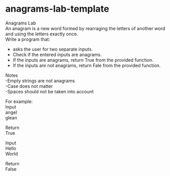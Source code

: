 # anagrams-lab-template
Anagrams Lab  
An anagram is a new word formed by rearraging the letters of another word and using the letters exactly once.  
Write a program that:  
- asks the user for two separate inputs.
- Check if the entered inputs are anagrams.
- If the inputs are anagrams, return True from the provided function.
- If the inputs are not anagrams, return Fale from the provided function.

Notes  
-Empty strings are not anagrams  
-Case does not matter  
-Spaces should not be taken into account

For example:  
Input  
angel  
glean  

Return  
True  

Input  
Hello  
World  

Return  
False
